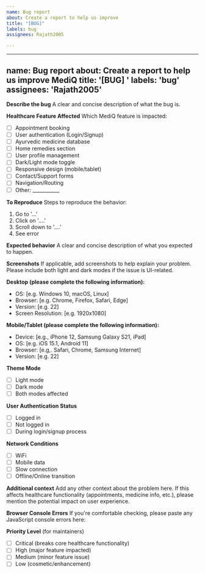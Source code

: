 ```yaml
---
name: Bug report
about: Create a report to help us improve
title: "[BUG]"
labels: bug
assignees: Rajath2005

---
```


---
name: Bug report
about: Create a report to help us improve MediQ
title: '[BUG] '
labels: 'bug'
assignees: 'Rajath2005'
---

**Describe the bug**
A clear and concise description of what the bug is.

**Healthcare Feature Affected**
Which MediQ feature is impacted:
- [ ] Appointment booking
- [ ] User authentication (Login/Signup)
- [ ] Ayurvedic medicine database
- [ ] Home remedies section
- [ ] User profile management
- [ ] Dark/Light mode toggle
- [ ] Responsive design (mobile/tablet)
- [ ] Contact/Support forms
- [ ] Navigation/Routing
- [ ] Other: ___________

**To Reproduce**
Steps to reproduce the behavior:
1. Go to '...'
2. Click on '....'
3. Scroll down to '....'
4. See error

**Expected behavior**
A clear and concise description of what you expected to happen.

**Screenshots**
If applicable, add screenshots to help explain your problem. Please include both light and dark modes if the issue is UI-related.

**Desktop (please complete the following information):**
- OS: [e.g. Windows 10, macOS, Linux]
- Browser: [e.g. Chrome, Firefox, Safari, Edge]
- Version: [e.g. 22]
- Screen Resolution: [e.g. 1920x1080]

**Mobile/Tablet (please complete the following information):**
- Device: [e.g., iPhone 12, Samsung Galaxy S21, iPad]
- OS: [e.g. iOS 15.1, Android 11]
- Browser: [e.g,. Safari, Chrome, Samsung Internet]
- Version: [e.g. 22]

**Theme Mode**
- [ ] Light mode
- [ ] Dark mode
- [ ] Both modes affected

**User Authentication Status**
- [ ] Logged in
- [ ] Not logged in
- [ ] During login/signup process

**Network Conditions**
- [ ] WiFi
- [ ] Mobile data
- [ ] Slow connection
- [ ] Offline/Online transition

**Additional context**
Add any other context about the problem here. If this affects healthcare functionality (appointments, medicine info, etc.), please mention the potential impact on user experience.

**Browser Console Errors**
If you're comfortable checking, please paste any JavaScript console errors here:


**Priority Level** (for maintainers)
- [ ] Critical (breaks core healthcare functionality)
- [ ] High (major feature impacted)
- [ ] Medium (minor feature issue)
- [ ] Low (cosmetic/enhancement)
